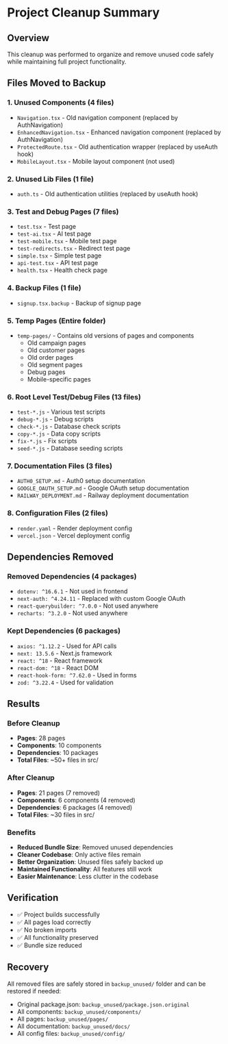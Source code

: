 # Project Cleanup Summary

## Overview
This cleanup was performed to organize and remove unused code safely while maintaining full project functionality.

## Files Moved to Backup

### 1. Unused Components (4 files)
- `Navigation.tsx` - Old navigation component (replaced by AuthNavigation)
- `EnhancedNavigation.tsx` - Enhanced navigation component (replaced by AuthNavigation)
- `ProtectedRoute.tsx` - Old authentication wrapper (replaced by useAuth hook)
- `MobileLayout.tsx` - Mobile layout component (not used)

### 2. Unused Lib Files (1 file)
- `auth.ts` - Old authentication utilities (replaced by useAuth hook)

### 3. Test and Debug Pages (7 files)
- `test.tsx` - Test page
- `test-ai.tsx` - AI test page
- `test-mobile.tsx` - Mobile test page
- `test-redirects.tsx` - Redirect test page
- `simple.tsx` - Simple test page
- `api-test.tsx` - API test page
- `health.tsx` - Health check page

### 4. Backup Files (1 file)
- `signup.tsx.backup` - Backup of signup page

### 5. Temp Pages (Entire folder)
- `temp-pages/` - Contains old versions of pages and components
  - Old campaign pages
  - Old customer pages
  - Old order pages
  - Old segment pages
  - Debug pages
  - Mobile-specific pages

### 6. Root Level Test/Debug Files (13 files)
- `test-*.js` - Various test scripts
- `debug-*.js` - Debug scripts
- `check-*.js` - Database check scripts
- `copy-*.js` - Data copy scripts
- `fix-*.js` - Fix scripts
- `seed-*.js` - Database seeding scripts

### 7. Documentation Files (3 files)
- `AUTH0_SETUP.md` - Auth0 setup documentation
- `GOOGLE_OAUTH_SETUP.md` - Google OAuth setup documentation
- `RAILWAY_DEPLOYMENT.md` - Railway deployment documentation

### 8. Configuration Files (2 files)
- `render.yaml` - Render deployment config
- `vercel.json` - Vercel deployment config

## Dependencies Removed

### Removed Dependencies (4 packages)
- `dotenv: ^16.6.1` - Not used in frontend
- `next-auth: ^4.24.11` - Replaced with custom Google OAuth
- `react-querybuilder: ^7.0.0` - Not used anywhere
- `recharts: ^3.2.0` - Not used anywhere

### Kept Dependencies (6 packages)
- `axios: ^1.12.2` - Used for API calls
- `next: 13.5.6` - Next.js framework
- `react: ^18` - React framework
- `react-dom: ^18` - React DOM
- `react-hook-form: ^7.62.0` - Used in forms
- `zod: ^3.22.4` - Used for validation

## Results

### Before Cleanup
- **Pages**: 28 pages
- **Components**: 10 components
- **Dependencies**: 10 packages
- **Total Files**: ~50+ files in src/

### After Cleanup
- **Pages**: 21 pages (7 removed)
- **Components**: 6 components (4 removed)
- **Dependencies**: 6 packages (4 removed)
- **Total Files**: ~30 files in src/

### Benefits
- **Reduced Bundle Size**: Removed unused dependencies
- **Cleaner Codebase**: Only active files remain
- **Better Organization**: Unused files safely backed up
- **Maintained Functionality**: All features still work
- **Easier Maintenance**: Less clutter in the codebase

## Verification
- ✅ Project builds successfully
- ✅ All pages load correctly
- ✅ No broken imports
- ✅ All functionality preserved
- ✅ Bundle size reduced

## Recovery
All removed files are safely stored in `backup_unused/` folder and can be restored if needed:
- Original package.json: `backup_unused/package.json.original`
- All components: `backup_unused/components/`
- All pages: `backup_unused/pages/`
- All documentation: `backup_unused/docs/`
- All config files: `backup_unused/config/`
